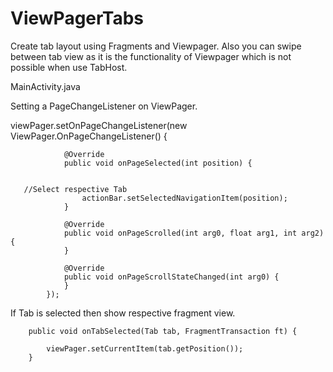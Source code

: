ViewPagerTabs
=============

Create tab layout using Fragments and Viewpager. Also you can swipe between tab view as it is the functionality of Viewpager
which is not possible when use TabHost.

MainActivity.java

Setting a PageChangeListener on ViewPager.

 viewPager.setOnPageChangeListener(new ViewPager.OnPageChangeListener() {
	 
	            @Override
	            public void onPageSelected(int position) {
	               
	               
	   //Select respective Tab
	                actionBar.setSelectedNavigationItem(position);
	            }
	 
	            @Override
	            public void onPageScrolled(int arg0, float arg1, int arg2) {
	            }
	 
	            @Override
	            public void onPageScrollStateChanged(int arg0) {
	            }
	        });

If Tab is selected then show respective fragment view.

	    public void onTabSelected(Tab tab, FragmentTransaction ft) {
	        
	        viewPager.setCurrentItem(tab.getPosition());
	    }
